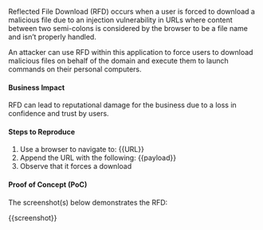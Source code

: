 Reflected File Download (RFD) occurs when a user is forced to download a malicious file due to an injection vulnerability in URLs where content between two semi-colons is considered by the browser to be a file name and isn’t properly handled.

An attacker can use RFD within this application to force users to download malicious files on behalf of the domain and execute them to launch commands on their personal computers.

#### Business Impact

RFD can lead to reputational damage for the business due to a loss in confidence and trust by users.

#### Steps to Reproduce

1. Use a browser to navigate to: {{URL}}
1. Append the URL with the following: {{payload}}
1. Observe that it forces a download

#### Proof of Concept (PoC)

The screenshot(s) below demonstrates the RFD:

{{screenshot}}
